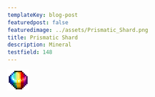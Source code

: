 ```yaml
---
templateKey: blog-post
featuredpost: false
featuredimage: ../assets/Prismatic_Shard.png
title: Prismatic Shard
description: Mineral
testfield: 148
---
```

![Prismatic Shard](../assets/Prismatic_Shard.png)